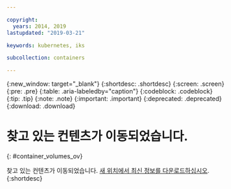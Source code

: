```yaml
---

copyright:
  years: 2014, 2019
lastupdated: "2019-03-21"

keywords: kubernetes, iks

subcollection: containers

---
```


{:new_window: target="_blank"}
{:shortdesc: .shortdesc}
{:screen: .screen}
{:pre: .pre}
{:table: .aria-labeledby="caption"}
{:codeblock: .codeblock}
{:tip: .tip}
{:note: .note}
{:important: .important}
{:deprecated: .deprecated}
{:download: .download}



# 찾고 있는 컨텐츠가 이동되었습니다.
{: #container_volumes_ov}

찾고 있는 컨텐츠가 이동되었습니다. <a href="https://github.com/IBM-Bluemix-Docs/containers/raw/master/Running_single_and_scalable_containers_in_IBM_Cloud_Container_Service.zip">새 위치에서 최신 정보를 다운로드하십시오</a>.
{:shortdesc}
